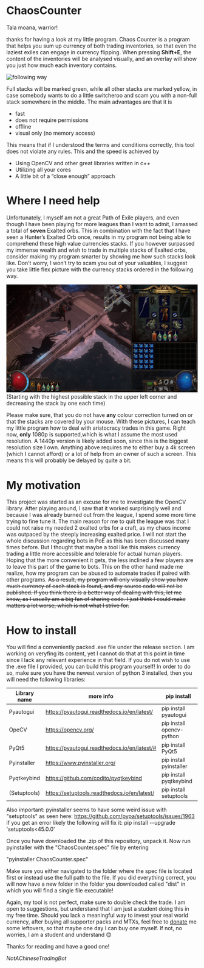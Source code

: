 # ChaosCounter

Tala moana, warrior!

thanks for having a look at my little program. Chaos Counter is a program that helps you sum up currency of both trading inventories, so that even the laziest exiles can engage in currency flipping. When pressing **Shift+E**, the content of the inventories will be analysed visually, and an overlay will show you just how much each inventory contains.

![following way](https://github.com/FTrygg/ChaosCounter/blob/master/HowItWorks.gif?raw=true)

Full stacks will be marked green, while all other stacks are marked yellow, in case somebody wants to do a little switcheroo and scam you with a non-full stack somewhere in the middle. The main advantages are that it is

* fast
* does not require permissions
* offline
* visual only (no memory access)

This means that if I understood the terms and conditions correctly, this tool does not violate any rules. This and the speed is achieved by 

* Using OpenCV and other great libraries written in c++
* Utilizing all your cores
* A little bit of a “close enough” approach

# Where I need help
Unfortunately, I myself am not a great Path of Exile players, and even though I have been playing for more leagues than I want to admit, I amassed a total of **seven** Exalted orbs. This in combination with the fact that I have seen a Hunter’s Exalted Orb once, results in my program not being able to comprehend these high value currencies stacks. If you however surpassed my immense wealth and wish to trade in multiple stacks of Exalted orbs, consider making my program smarter by showing me how such stacks look like. Don’t worry, I won’t try to scam you out of your valuables, I suggest you take little flex picture with the currency stacks ordered in the following way.

![following way](https://github.com/FTrygg/ChaosCounter/blob/master/concept.png?raw=true)
(Starting with the highest possible stack in the upper left corner and decreasing the stack by one each time)

Please make sure, that you do not have **any** colour correction turned on or that the stacks are covered by your mouse. With these pictures, I can teach my little program how to deal with aristocracy trades in this game. 
Right now, **only** 1080p is supported,which is what I assume the most used resolution. A 1440p version is likely added soon, since this is the biggest resolution size I own. Anything above requires me to either buy a 4k screen (which I cannot afford) or a lot of help from an owner of such a screen. This means this will probably be delayed by quite a bit.

# My motivation
This project was started as an excuse for me to investigate the OpenCV library. After playing around, I saw that it worked surprisingly well and because I was already burned out from the league, I spend some more time trying to fine tune it. The main reason for me to quit the league was that I could not raise my needed 2 exalted orbs for a craft, as my chaos income was outpaced by the steeply increasing exalted price. I will not start the whole discussion regarding bots in PoE as this has been discussed many times before. But I thought that maybe a tool like this makes currency trading a little more accessible and tolerable for actual human players. Hoping that the more convenient it gets, the less inclined a few players are to leave this part of the game to bots. This on the other hand made me realize, how my program can be abused to automate trades if paired with other programs. 
~~As a result, my program will only visually show you how much currency of each stack is found, and my source code will not be published. If you think there is a better way of dealing with this, let me know, as I usually am a big fan of sharing code. I just think I could make matters a lot worse, which is not what I strive for.~~  

# How to install
You will find a conveniently packed .exe file under the release section. I am working on veryfing its content, yet I cannot do that at this point in time since I lack any relevant experience in that field.
If you do not wish to use the .exe file I provided, you can build this program yourself! 
In order to do so, make sure you have the newest version of python 3 installed, then you will need the following libraries:

Library name | more info | pip install
------------ | ------------ | ------------
Pyautogui|https://pyautogui.readthedocs.io/en/latest/|pip install pyautogui
OpeCV|https://opencv.org/|pip install opencv-python
PyQt5|https://pyautogui.readthedocs.io/en/latest/#|pip install PyQt5
Pyinstaller|https://www.pyinstaller.org/|pip install pyinstaller
Pyqtkeybind|https://github.com/codito/pyqtkeybind|pip install pyqtkeybind
(Setuptools)|https://setuptools.readthedocs.io/en/latest/|pip install setuptools

Also important: pyinstaller seems to have some weird issue with "setuptools" as seen here: https://github.com/pypa/setuptools/issues/1963
if you get an error likely the following will fix it: pip install --upgrade 'setuptools<45.0.0'

Once you have downloaded the .zip of this repository, unpack it. Now run pyinstaller with the "ChaosCounter.spec" file by entering 

"pyinstaller ChaosCounter.spec"

Make sure you either navigated to the folder where the spec file is located first or instead use the full path to the file. 
If you did everything correct, you will now have a new folder in the folder you downloaded called "dist" in which you will find a single file executable!


Again, my tool is not perfect, make sure to double check the trade. I am open to suggestions, but understand that I am just a student doing this in my free time. 
Should you lack a meaningful way to invest your real world currency, after buying all supporter packs and MTXs, feel free to [donate](https://www.paypal.com/cgi-bin/webscr?cmd=_s-xclick&hosted_button_id=YUXL8CBVZJ94C&source=url) me some leftovers, so that maybe one day I can buy one myself. If not, no worries, I am a student and understand 😊

Thanks for reading and have a good one!

*NotAChineseTradingBot*






